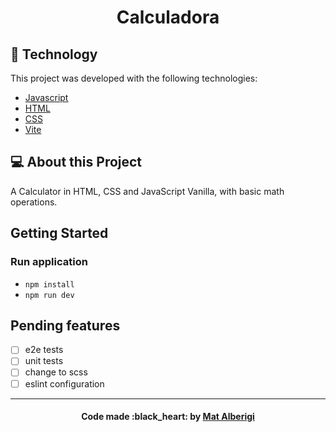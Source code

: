 <h1 align="center">
  Calculadora
</h1>

## :rocket: Technology

This project was developed with the following technologies:

- [Javascript](https://developer.mozilla.org/pt-BR/docs/Web/JavaScript)
- [HTML](https://developer.mozilla.org/pt-BR/docs/Web/HTML)
- [CSS](https://developer.mozilla.org/pt-BR/docs/Web/CSS)
- [Vite](https://vitejs.dev/guide/)

## 💻 About this Project

A Calculator in HTML, CSS and JavaScript Vanilla, with basic math operations.

## Getting Started
  
### Run application

- `npm install`
- `npm run dev`

## Pending features

- [ ] e2e tests
- [ ] unit tests
- [ ] change to scss
- [ ] eslint configuration

---

<h4 align="center">
  Code made :black_heart: by <a href="https://www.linkedin.com/in/mateus-alberigi-252294218/" target="_blank">Mat Alberigi</a>
</h4>
